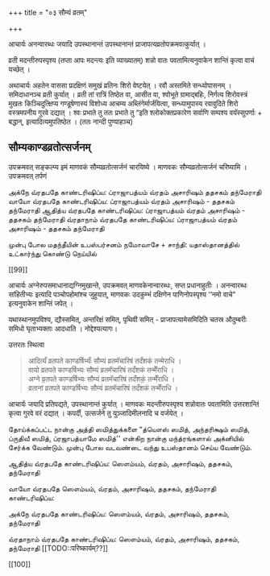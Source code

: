 +++
title = "०३ सौम्यं व्रतम्"

+++

आचार्यः अनन्वारब्धः जयादि उपस्थानान्तं उपस्थानान्तं प्राजापत्यव्रतोपक्रमवत्कुर्यात् ।

व्रती मदन्तीरुपस्पृश्य (तप्ता आपः मदन्त्यः इति व्याख्यातम्) शन्नो वातः पवतामित्यनुवाकेन शान्तिं कृत्वा वाचं यच्छेत् ।

अथाचार्यः अहतेन वाससा प्रदक्षिणं समुखं व्रतिनः शिरो वेष्टयेत् । रवौ अस्तमिते सन्ध्योपासनम् । समिदाधानञ्च व्रती कुर्यात् । व्रती तां रात्रिं तिष्ठेत वा, आसीत वा, श्वोभूते ग्रामाद्बहिः, निर्गत्य शिरोवस्त्रं मुखतः किञ्चिदुत्क्षिप्य गण्डूषेणास्यं विशोध्य आचम्य अब्लिंगेर्मार्जयित्वा, सन्ध्यामुपास्य रवावुदिते शिरो वस्त्रमपनीय गुरवे दद्यात् । श्वः प्रभाते तु ततः प्रभाते तु “इति श्लोकोक्तप्रकारेण सर्वाणि सम्पश्य वयॅस्सुपर्णाः + बद्धान्, इत्यादित्यमुपतिष्ठेत । (ततः नान्दी पुण्याहञ्च)

## सौम्यकाण्डव्रतोत्सर्जनम्

उपक्रमवत् सङ्कल्प्य इमं माणवकं सौम्यव्रतोत्सर्जनं चारयिष्ये । माणवकः सौम्यव्रतोत्सर्जनं चरिष्यामि । उपक्रमवत् तर्पणं

அக்நே வ்ரதபதே காண்டரிஷிப்ய: ப்ராஜாபத்யம் வ்ரதம் அசாரிஷம் ததசகம் தந்மேராதி வாயோ வ்ரதபதே காண்டரிஷிப்ய: ப்ராஜாபத்யம் வ்ரதம் அசாரிஷம் - ததசகம் தந்மேராதி ஆதித்ய வ்ரதபதே காண்டரிஷிப்ய: ப்ராஜாபத்யம் வ்ரதம் அசாரிஷம் - ததசகம் தந்மேராதி வ்ரதாநாம் வ்ரதபதே காண்டரிஷிப்ய: ப்ராஜாபத்யம் வ்ரதம் அசாரிஷம் - ததசகம் தந்மேராதி

முன்பு போல மதந்தீயின் உபஸ்பர்சனம் நமோவாசே + சாந்தி: யதாஸ்தானத்தில் உட்கார்ந்து கொண்டு நெய்யில்

[[99]]

आचार्यः अग्नेरुपसमाधानाद्यग्निमुखान्ते, उपक्रमवत् माणवकेनान्वारब्धः, सप्त प्रधानाहुतीः । अनन्वारब्धः सांहितीभ्यः इत्यादि पञ्चोपहोमांश्च जुहुयात्, माणवकः उदकुम्भं दक्षिणेन पाणिनोपस्पृश्य ‘‘नमो वाचे" इत्यनुवाकेन शान्तिं जपेत् ।

यथास्थानमुपविश्य, द्यौस्समित्, अन्तरिक्षं समित्, पृथिवी समित् - प्राजापत्यामेसमिदिति चतस्र औदुम्बरीः समिधो घृताभ्यक्ताः आदधाति । नोद्देश्यत्यागः।

उत्तरतः स्थित्वा 

> आदित्यँ व्रतपते काण्डर्षिभ्यःँ सौम्यं व्रतमॅचारिषं तदँशकं तन्मेराधि ।  
वायो व्रतपते काण्डर्षिभ्यः सौम्यं व्रतमॅचारिषं तदँशकं तन्मेँराधि ।  
अग्ने व्र॒तपते काण्डर्षिभ्यः सौम्यं व्रतमॅचारिषं तदँशकं॒ तन्मेँराधि ।  
व्रतानां व्रतपते काण्डर्षिभ्यः सौम्यं व्रतमॅचारिषं तदँशकं तन्मेँराधि ।  

आचार्यः जयादि प्रतिपद्यते, उपस्थानान्तं कुर्यात् । माणवकः मदन्तीरुपस्पृश्य शन्नोवातः पवतामिति उत्तरशान्तिं कृत्वा गुरवे वरं दद्यात् । कपर्दी, उत्सर्जने तु युञ्जादिमीलनादि च वर्जयेत् ।

தோய்க்கப்பட்ட நான்கு அத்தி ஸமித்துக்களை “த்யௌஸ் ஸமித், அந்தரிக்ஷம் ஸமித், ப்ருதிவீ ஸமித், ப்ரஜாபத்யாமே ஸமித்'' என்கிற நான்கு மந்த்ரங்களால் அக்னியில் சேர்க்க வேண்டும். முன்பு போல வடவண்டை வந்து உபஸ்தானம் செய்ய வேண்டும்.

ஆதித்ய வ்ரதபதே காண்டரிஷிப்ய: ஸௌம்யம், வ்ரதம், அசாரிஷம், ததசகம், தந்மேராதி

வாயோ வ்ரதபதே ஸௌம்யம், வ்ரதம், அசாரிஷம், ததசகம், தந்மேராதி காண்டரிஷிப்ய:

அக்நே வ்ரதபதே காண்டரிஷிப்ய: ஸௌம்யம், வ்ரதம், அசாரிஷம், ததசகம், தந்மேராதி

வ்ரதாநாம் வ்ரதபதே காண்டரிஷிப்ய: ஸௌம்யம், வ்ரதம், அசாரிஷம், ததசகம், தந்மேராதி [[TODO::परिष्कार्यम्??]]

[[100]]